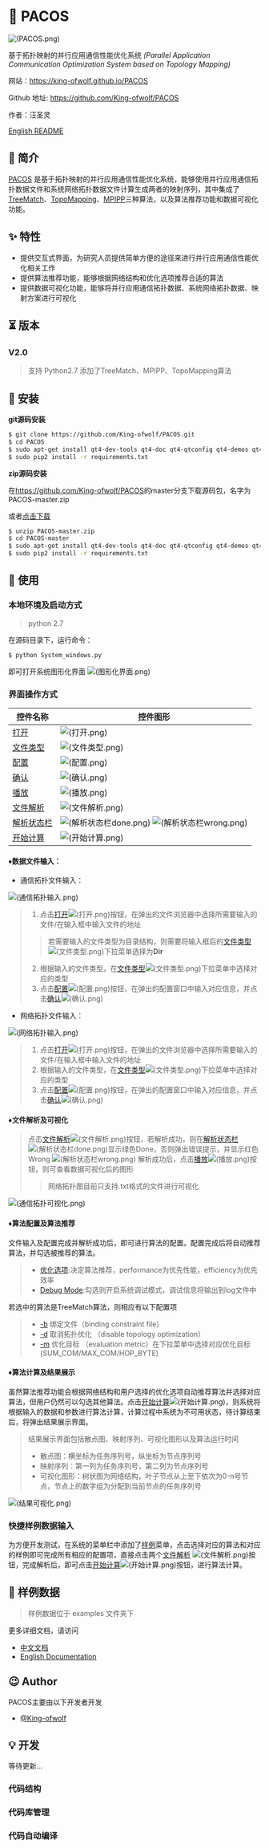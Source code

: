 # 📃 PACOS

![(PACOS.png)]

基于拓扑映射的并行应用通信性能优化系统
*(Parallel Application Communication Optimization System based on Topology Mapping)*

网站：<https://king-ofwolf.github.io/PACOS>

Github 地址: <https://github.com/King-ofwolf/PACOS>

作者：汪圣灵

[English README](README.en.md)

## 📣 简介

[PACOS] 是基于拓扑映射的并行应用通信性能优化系统，能够使用并行应用通信拓扑数据文件和系统网络拓扑数据文件计算生成两者的映射序列，其中集成了[TreeMatch]、[TopoMapping]、[MPIPP]三种算法，以及算法推荐功能和数据可视化功能。

## ✨ 特性

* 提供交互式界面，为研究人员提供简单方便的途径来进行并行应用通信性能优化相关工作
* 提供算法推荐功能，能够根据网络结构和优化选项推荐合适的算法
* 提供数据可视化功能，能够将并行应用通信拓扑数据、系统网络拓扑数据、映射方案进行可视化

## ⏳ 版本

### V2.0

> 支持 Python2.7
> 添加了TreeMatch、MPIPP、TopoMapping算法

## 🔰 安装

**git源码安装**
```bash
$ git clone https://github.com/King-ofwolf/PACOS.git
$ cd PACOS
$ sudo apt-get install qt4-dev-tools qt4-doc qt4-qtconfig qt4-demos qt4-designer libqwt5-qt4 libqwt5-qt4-dev
$ sudo pip2 install -r requirements.txt
```
**zip源码安装**

在<https://github.com/King-ofwolf/PACOS>的master分支下载源码包，名字为PACOS-master.zip

或者[点击下载](https://github.com/King-ofwolf/PACOS/archive/master.zip)
```bash
$ unzip PACOS-master.zip
$ cd PACOS-master
$ sudo apt-get install qt4-dev-tools qt4-doc qt4-qtconfig qt4-demos qt4-designer libqwt5-qt4 libqwt5-qt4-dev
$ sudo pip2 install -r requirements.txt
```
## 📝 使用

### 本地环境及启动方式
> python 2.7
> 
在源码目录下，运行命令：
```bash
$ python System_windows.py
```
即可打开系统图形化界面
![(图形化界面.png)]

### 界面操作方式

控件名称 | 控件图形
--------|-------
[打开]()|![(打开.png)]
[文件类型]()|![(文件类型.png)]
[配置]()|![(配置.png)]
[确认]()|![(确认.png)]
[播放]()|![(播放.png)]
[文件解析]()|![(文件解析.png)]
[解析状态栏]()|![(解析状态栏done.png)] ![(解析状态栏wrong.png)]
[开始计算]()|![(开始计算.png)]

#### &diams;数据文件输入：

- 通信拓扑文件输入：

![(通信拓扑输入.png)]

> 1. 点击[打开]()![(打开.png)]按钮，在弹出的文件浏览器中选择所需要输入的文件/在输入框中输入文件的地址
> >若需要输入的文件类型为目录结构，则需要将输入框后的[文件类型]()![(文件类型.png)]下拉菜单选择为**Dir**
> 
> 2. 根据输入的文件类型，在[文件类型]()![(文件类型.png)]下拉菜单中选择对应的类型
> 3. 点击[配置]()![(配置.png)]按钮，在弹出的配置窗口中输入对应信息，并点击[确认]()![(确认.png)]

- 网络拓扑文件输入：

![(网络拓扑输入.png)]

> 1. 点击[打开]()![(打开.png)]按钮，在弹出的文件浏览器中选择所需要输入的文件/在输入框中输入文件的地址
> 2. 根据输入的文件类型，在[文件类型]()![(文件类型.png)]下拉菜单中选择对应的类型
> 3. 点击[配置]()![(配置.png)]按钮，在弹出的配置窗口中输入对应信息，并点击[确认]()![(确认.png)]

#### &diams;文件解析及可视化

> 点击[文件解析]()![(文件解析.png)]按钮，若解析成功，则在[解析状态栏]()![(解析状态栏done.png)]显示绿色Done，否则弹出错误提示，并显示红色Wrong ![(解析状态栏wrong.png)]
> 解析成功后，点击[播放]()![(播放.png)]按钮，则可查看数据可视化后的图形
> > 网络拓扑图目前只支持.txt格式的文件进行可视化

![(通信拓扑可视化.png)]

#### &diams;算法配置及算法推荐

文件输入及配置完成并解析成功后，即可进行算法的配置。配置完成后将自动推荐算法，并勾选被推荐的算法。
> - [优化选项]():决定算法推荐，performance为优先性能，efficiency为优先效率
> - [Debug Mode]():勾选则开启系统调试模式，调试信息将输出到log文件中

若选中的算法是TreeMatch算法，则相应有以下配置项
> - [-b]() 绑定文件（binding constraint file）
> - [-d]() 取消拓扑优化 （disable topology optimization）
> - [-m]() 优化目标 （evaluation metric）在下拉菜单中选择对应优化目标(SUM_COM/MAX_COM/HOP_BYTE)

#### &diams;算法计算及结果展示

虽然算法推荐功能会根据网络结构和用户选择的优化选项自动推荐算法并选择对应算法，但用户仍然可以勾选其他算法。点击[开始计算]()![(开始计算.png)]，则系统将根据输入的数据和参数进行算法计算，计算过程中系统为不可用状态，待计算结束后，将弹出结果展示界面。
> 结果展示界面包括散点图、映射序列、可视化图形以及算法运行时间
> - 散点图：横坐标为任务序列号，纵坐标为节点序列号
> - 映射序列：第一列为任务序列号，第二列为节点序列号
> - 可视化图形：树状图为网络结构，叶子节点从上至下依次为0-n号节点，节点上的数字组为分配到当前节点的任务序列号

![(结果可视化.png)]

### 快捷样例数据输入 

为方便开发测试，在系统的菜单栏中添加了[样例]()菜单，点击选择对应的算法和对应的样例即可完成所有相应的配置项，直接点击两个[文件解析]() ![(文件解析.png)]按钮，完成解析后，即可点击[开始计算]()![(开始计算.png)]按钮，进行算法计算。

## 🔖 样例数据

> 样例数据位于 examples 文件夹下

更多详细文档，请访问

* [中文文档](README.md)
* [English Documentation](README.en.md)

## 😉 Author

PACOS主要由以下开发者开发

* [@King-ofwolf]

## 💡 开发
等待更新...
### 代码结构
### 代码库管理
### 代码自动编译


[PACOS]:https://github.com/King-ofwolf/PACOS
[TreeMatch]:http://treematch.gforge.inria.fr/
[TopoMapping]:https://dl.acm.org/citation.cfm?id=3079104
[MPIPP]:https://dl.acm.org/citation.cfm?id=1183451
[@King-ofwolf]:https://github.com/King-ofwolf/

[(PACOS.png)]:Layout/png/1208066.png
[(图形化界面.png)]:Layout/img/main.png
[(打开.png)]:Layout/img/open.png
[(文件类型.png)]:Layout/img/file_type.png
[(配置.png)]:Layout/img/settings.png
[(确认.png)]:Layout/img/ensure.png
[(播放.png)]:Layout/img/play.png
[(文件解析.png)]:Layout/img/file_analysis.png
[(解析状态栏done.png)]:Layout/img/analysis_done.png
[(解析状态栏wrong.png)]:Layout/img/analysis_wrong.png
[(开始计算.png)]:Layout/img/caculate.png
[(通信拓扑输入.png)]:Layout/img/task_input_line.png
[(网络拓扑输入.png)]:Layout/img/net_input_line.png
[(通信拓扑可视化.png)]:Layout/img/TaskGraph.png
[(结果可视化.png)]:Layout/img/result_show.png
